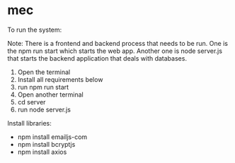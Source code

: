 # mec

To run the system:

Note: There is a frontend and backend process that needs to be run. One is the npm run start which starts the web app. Another one is node server.js that starts the backend application that deals with databases.

1. Open the terminal
2. Install all requirements below
3. run npm run start
4. Open another terminal
5. cd server
6. run node server.js 

Install libraries:

- npm install emailjs-com
- npm install bcryptjs
- npm install axios